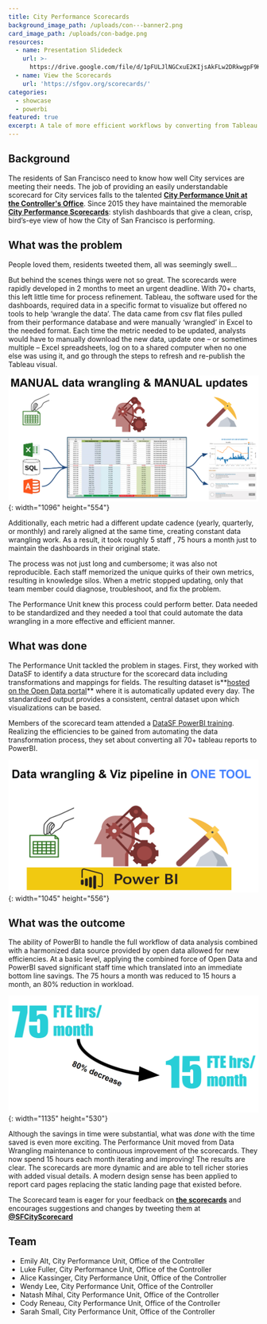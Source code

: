 ```yaml
---
title: City Performance Scorecards
background_image_path: /uploads/con---banner2.png
card_image_path: /uploads/con-badge.png
resources:
  - name: Presentation Slidedeck
    url: >-
      https://drive.google.com/file/d/1pFULJlNGCxuE2KIjsAkFLw2DRkwgpF9K/view?usp=sharing
  - name: View the Scorecards
    url: 'https://sfgov.org/scorecards/'
categories:
  - showcase
  - powerbi
featured: true
excerpt: A tale of more efficient workflows by converting from Tableau to Power BI
---
```


## Background

The residents of San Francisco need to know how well City services are meeting their needs. The job of providing an easily understandable scorecard for City services falls to the talented **[City Performance Unit at the Controller's Office](https://sfcontroller.org/city-performance)**. Since 2015 they have maintained the memorable **[City Performance Scorecards](https://sfgov.org/scorecards/)**\: stylish dashboards that give a clean, crisp, bird’s-eye view of how the City of San Francisco is performing.

## What was the problem

People loved them, residents tweeted them, all was seemingly swell…

But behind the scenes things were not so great.  The scorecards were rapidly developed in 2 months to meet an urgent deadline. With 70+ charts, this left little time for process refinement. Tableau, the software used for the dashboards, required data in a specific format to visualize but offered no tools to help ‘wrangle the data’. The data came from csv flat files pulled from their performance database and were manually ‘wrangled’ in Excel to the needed format. Each time the metric needed to be updated, analysts would have to manually download the new data, update one – or sometimes multiple – Excel spreadsheets, log on to a shared computer when no one else was using it, and go through the steps to refresh and re-publish the Tableau visual.

![](/uploads/manual-data.png){: width="1096" height="554"}

Additionally, each metric had a different update cadence (yearly, quarterly, or monthly) and rarely aligned at the same time, creating constant data wrangling work. As a result, it took roughly 5 staff , 75 hours a month just to maintain the dashboards in their original state.

The process was not just long and cumbersome; it was also not reproducible. Each staff memorized the unique quirks of their own metrics, resulting in knowledge silos. When a metric stopped updating, only that team member could diagnose, troubleshoot, and fix the problem.

The Performance Unit knew this process could perform better. Data needed to be standardized and they needed a tool that could automate the data wrangling in a more effective and efficient manner.

## What was done

The Performance Unit tackled the problem in stages. First, they worked with DataSF to identify a data structure for the scorecard data including transformations and mappings for fields. The resulting dataset is**[hosted on the Open Data portal](https://data.sfgov.org/City-Management-and-Ethics/Scorecard-Measures/kc49-udxn)** where it is automatically updated every day. The standardized output provides a consistent, central dataset upon which visualizations can be based.

Members of the scorecard team attended a [DataSF PowerBI training](https://datasf.org/academy/intro-to-power-bi/). Realizing the efficiencies to be gained from automating the data transformation process, they set about converting all 70+ tableau reports to PowerBI.

![](/uploads/data-wrangling.png){: width="1045" height="556"}

### 

## What was the outcome

The ability of PowerBI to handle the full workflow of data analysis combined with a harmonized data source provided by open data allowed for new efficiencies. At a basic level, applying the combined force of Open Data and PowerBI saved significant staff time which translated into an immediate bottom line savings. The 75 hours a month was reduced to 15 hours a month, an 80% reduction in workload.

![](/uploads/75-hours.png){: width="1135" height="530"}

Although the savings in time were substantial, what was *done* with the time saved is even more exciting. The Performance Unit moved from Data Wrangling maintenance to continuous improvement of the scorecards. They now spend 15 hours each month iterating and improving\! The results are clear. The scorecards are more dynamic and are able to tell richer stories with added visual details. A modern design sense has been applied to report card pages replacing the static landing page that existed before.

The Scorecard team is eager for your feedback on **[the scorecards](https://sfgov.org/scorecards/)** and encourages suggestions and changes by tweeting them at **[@SFCityScorecard](https://twitter.com/SFCityScorecard)**

## Team

* Emily Alt, City Performance Unit, Office of the Controller 
* Luke Fuller, City Performance Unit, Office of the Controller
* Alice Kassinger, City Performance Unit, Office of the Controller
* Wendy Lee, City Performance Unit, Office of the Controller
* Natash Mihal, City Performance Unit, Office of the Controller
* Cody Reneau, City Performance Unit, Office of the Controller
* Sarah Small, City Performance Unit, Office of the Controller


